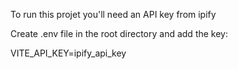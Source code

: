 To run this projet you'll need an API key from ipify

Create .env file in the root directory and add the key:

VITE_API_KEY=ipify_api_key
